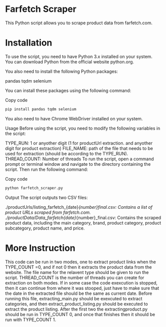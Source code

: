 # Farfetch Scraper
This Python script allows you to scrape product data from farfetch.com.

# Installation
To use the script, you need to have Python 3.x installed on your system. You can download Python from the official website python.org.

You also need to install the following Python packages:

pandas
tqdm
selenium

You can install these packages using the following command:

Copy code
```bash
pip install pandas tqdm selenium
```
You also need to have Chrome WebDriver installed on your system.

Usage
Before using the script, you need to modify the following variables in the script:

TYPE_RUN: 1 or anyother digit (1 for productUrl extraction. and anyother digit for product extraction)
FILE_NAME: path of the file that needs to be used for extraction (should be according to the TYPE_RUN).
THREAD_COUNT: Number of threads
To run the script, open a command prompt or terminal window and navigate to the directory containing the script. Then run the following command:

Copy code
```bash
python farfetch_scraper.py
```

Output
The script outputs two CSV files:

./productUrls/listing_farfetch_{date}_{number}_final.csv: Contains a list of product URLs scraped from farfetch.com.
./productData/Data_farfetch_{date}_{number}_final.csv: Contains the scraped product data, including the main category, brand, product category, product subcategory, product name, and price.


# More Instruction

This code can be run in two modes, one to extract product links when the TYPE_COUNT =0, and if not 0 then it extracts the product data from the website. The file name for the relavent type should be given to run the script. THREAD_COUNT is the number of threads you can create for extraction on both modes. If in some case the code exexcution is stopped, then it can continue from where it was stooped, just have to make sure that the date in the extracted file should be the same as current date. 
Before running this file, extracting_main.py should be exexcuted to extract categories, and then extract_product_listing.py should be executed to extract the product listing. After the first two the extractingproduct.py should be run in TYPE_COUNT 0, and once that finishes then it should be run with TYPE_COUNT 1.


